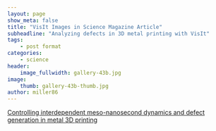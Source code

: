 ```yaml
---
layout: page
show_meta: false
title: "VisIt Images in Science Magazine Article"
subheadline: "Analyzing defects in 3D metal printing with VisIt"
tags:
    - post format
categories:
    - science
header:
    image_fullwidth: gallery-43b.jpg
image:
    thumb: gallery-43b-thumb.jpg
author: miller86
---
```


[Controlling interdependent meso-nanosecond dynamics and defect generation in metal 3D printing](https://science.sciencemag.org/content/368/6491/660.editor-summary)
